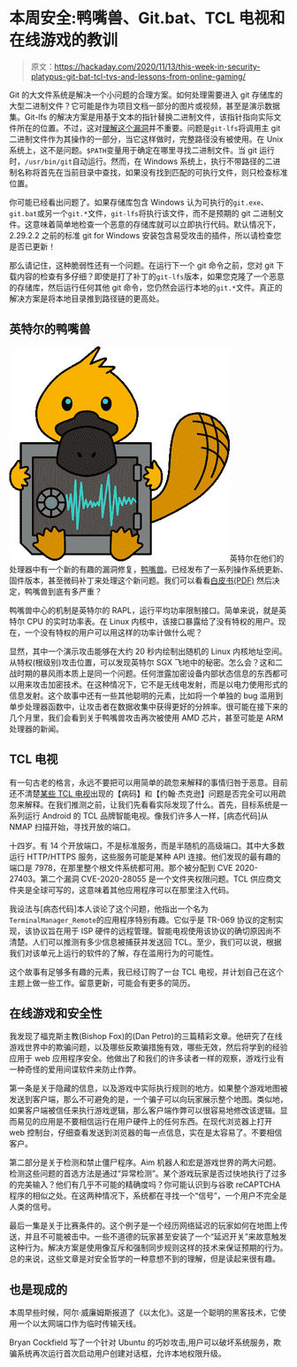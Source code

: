 # 本周安全:鸭嘴兽、Git.bat、TCL 电视和在线游戏的教训

> 原文：<https://hackaday.com/2020/11/13/this-week-in-security-platypus-git-bat-tcl-tvs-and-lessons-from-online-gaming/>

Git 的大文件系统是解决一个小问题的合理方案。如何处理需要进入 git 存储库的大型二进制文件？它可能是作为项目文档一部分的图片或视频，甚至是演示数据集。Git-lfs 的解决方案是用基于文本的指针替换二进制文件，该指针指向实际文件所在的位置。不过，这对[理解这个漏洞](https://legalhackers.com/advisories/Git-LFS-RCE-Exploit-CVE-2020-27955.html)并不重要。问题是`git-lfs`将调用主 git 二进制文件作为其操作的一部分，当它这样做时，完整路径没有被使用。在 Unix 系统上，这不是问题。`$PATH`变量用于确定在哪里寻找二进制文件。当 git 运行时，`/usr/bin/git`自动运行。然而，在 Windows 系统上，执行不带路径的二进制名称将首先在当前目录中查找，如果没有找到匹配的可执行文件，则只检查标准位置。

你可能已经看出问题了。如果存储库包含 Windows 认为可执行的`git.exe`、`git.bat`或另一个`git.*`文件，`git-lfs`将执行该文件，而不是预期的 git 二进制文件。这意味着简单地检查一个恶意的存储库就可以立即执行代码。默认情况下，2.29.2.2 之前的标准 git for Windows 安装包含易受攻击的插件，所以请检查您是否已更新！

那么请记住，这种脆弱性还有一个问题。在运行下一个 git 命令之前，您对 git 下载内容的检查有多仔细？即使是打了补丁的`git-lfs`版本，如果您克隆了一个恶意的存储库，然后运行任何其他 git 命令，您仍然会运行本地的`git.*`文件。真正的解决方案是将本地目录推到路径链的更高处。

## 英特尔的鸭嘴兽

![PLATYPUS logo](img/93a936d60fadf5b446bedd41251cfefc.png)英特尔在他们的处理器中有一个新的有趣的漏洞修复，[鸭嘴兽](https://platypusattack.com/)。已经发布了一系列操作系统更新、固件版本，甚至微码补丁来处理这个新问题。我们可以看看[白皮书(PDF)](https://platypusattack.com/platypus.pdf) 然后决定，鸭嘴兽到底有多严重？

鸭嘴兽中心的机制是英特尔的 RAPL，运行平均功率限制接口。简单来说，就是英特尔 CPU 的实时功率表。在 Linux 内核中，该接口暴露给了没有特权的用户。现在，一个没有特权的用户可以用这样的功率计做什么呢？

显然，其中一个演示攻击能够在大约 20 秒内绘制出随机的 Linux 内核地址空间。从特权(根级别)攻击位置，可以发现英特尔 SGX 飞地中的秘密。怎么会？这和二战时期的暴风雨本质上是同一个问题。任何泄露加密设备内部状态信息的东西都可以用来攻击加密技术。在这种情况下，它不是无线电发射，而是以电力使用形式的信息发射。这个故事中还有一些其他聪明的元素，比如将一个单独的 bug 滥用到单步处理器函数中，让攻击者在数据收集中获得更好的分辨率。很可能在接下来的几个月里，我们会看到关于鸭嘴兽攻击再次被使用 AMD 芯片，甚至可能是 ARM 处理器的新闻。

## TCL 电视

有一句古老的格言，永远不要把可以用简单的疏忽来解释的事情归咎于恶意。目前还不清楚[某些 TCL 电视](https://sick.codes/extraordinary-vulnerabilities-discovered-in-tcl-android-tvs-now-worlds-3rd-largest-tv-manufacturer/)出现的【病码】和【约翰·杰克逊】问题是否完全可以用疏忽来解释。在我们推测之前，让我们先看看实际发现了什么。首先，目标系统是一系列运行 Android 的 TCL 品牌智能电视。像我们许多人一样，[病态代码]从 NMAP 扫描开始，寻找开放的端口。

十四岁。有 14 个开放端口，不是标准服务，而是半随机的高级端口。其中大多数运行 HTTP/HTTPS 服务，这些服务可能是某种 API 连接。他们发现的最有趣的端口是 7978，在那里整个根文件系统都可用。那个被分配到 CVE 2020-27403。第二个漏洞 CVE-2020-28055 是一个文件夹权限问题。TCL 供应商文件夹是全球可写的，这意味着其他应用程序可以在那里注入代码。

我设法与[病态代码]本人谈论了这个问题，他指出一个名为`TerminalManager_Remote`的应用程序特别有趣。它似乎是 TR-069 协议的定制实现，该协议旨在用于 ISP 硬件的远程管理。智能电视使用该协议的确切原因尚不清楚。人们可以推测有多少信息被捕获并发送回 TCL。至少，我们可以说，根据我们对该单元上运行的软件的了解，存在滥用行为的可能性。

这个故事有足够多有趣的元素，我已经订购了一台 TCL 电视，并计划自己在这个主题上做一些工作。留意更新，可能会有更多的简历。

## 在线游戏和安全性

我发现了福克斯主教(Bishop Fox)的(Dan Petro)的三篇精彩文章。他研究了在线游戏世界中的欺骗问题，以及哪些反欺骗措施有效，哪些无效，然后将学到的经验应用于 web 应用程序安全。他做出了和我们的许多读者一样的观察，游戏行业有一种奇怪的爱用间谍软件来防止作弊。

第一条是关于隐藏的信息，以及游戏中实际执行规则的地方。如果整个游戏地图被发送到客户端，那么不可避免的是，一个骗子可以向玩家展示整个地图。类似地，如果客户端被信任来执行游戏逻辑，那么客户端作弊可以很容易地修改该逻辑。显而易见的应用是不要相信运行在用户硬件上的任何东西。在现代浏览器上打开 web 控制台，仔细查看发送到浏览器的每一点信息，实在是太容易了。不要相信客户。

第二部分是关于检测和禁止僵尸程序。Aim 机器人和宏是游戏世界的两大问题。检测这些问题的首选方法是通过“异常检测”。某个游戏玩家是否过快地执行了过多的完美输入？他们有几乎不可能的精确度吗？你可能认识到与谷歌 reCAPTCHA 程序的相似之处。在这两种情况下，系统都在寻找一个“信号”，一个用户不完全是人类的信号。

最后一集是关于比赛条件的。这个例子是一个经历网络延迟的玩家如何在地图上传送，并且不可能被击中。一些不道德的玩家甚至安装了一个“延迟开关”来故意触发这种行为。解决方案是使用像互斥和强制同步规则这样的技术来保证预期的行为。总的来说，这些文章是对安全哲学的一种意想不到的理解，但是读起来很有趣。

## 也是现成的

本周早些时候，阿尔·威廉姆斯报道了《以太化》。这是一个聪明的黑客技术，它使用一个以太网端口作为临时传输天线。

Bryan Cockfield 写了一个针对 Ubuntu 的巧妙攻击,用户可以破坏系统服务，欺骗系统再次运行首次启动用户创建对话框，允许本地权限升级。